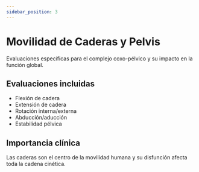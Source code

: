 ```yaml
---
sidebar_position: 3
---
```


# Movilidad de Caderas y Pelvis

Evaluaciones específicas para el complejo coxo-pélvico y su impacto en la función global.

## Evaluaciones incluidas

- Flexión de cadera
- Extensión de cadera
- Rotación interna/externa
- Abducción/aducción
- Estabilidad pélvica

## Importancia clínica

Las caderas son el centro de la movilidad humana y su disfunción afecta toda la cadena cinética.
